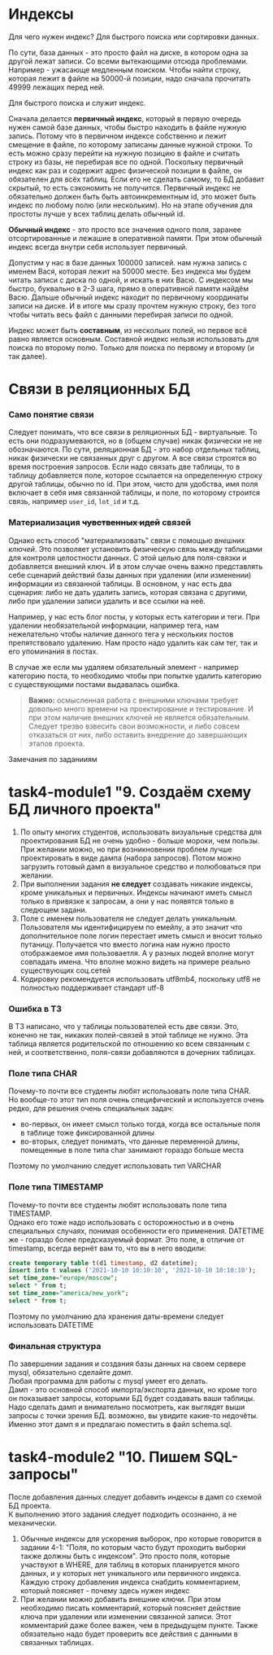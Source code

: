 # Индексы

Для чего нужен индекс? 
Для быстрого поиска или сортировки данных. 

По сути, база данных - это просто файл на диске, в котором одна за другой лежат записи. 
Со всеми вытекающими отсюда проблемами. Например - ужасающе медленным поиском. Чтобы найти строку, которая лежит в файле на 50000-й позиции, надо сначала прочитать 49999 лежащих перед ней. 

Для быстрого поиска и служит индекс. 

Сначала делается **первичный индекс**, который в первую очередь нужен самой базе данных, чтобы быстро находить в файле нужную запись. Потому что в первичном индексе собственно и лежит смещение в файле, по которому записаны данные нужной строки. То есть можно сразу перейти на нужную позицию в файле и считать строку из базы, не перебирая все по одной.
Поскольку первичный индекс как раз и содержит адрес физической позиции в файле, он обязателен для всёх таблиц. Если его не сделать самому, то БД добавит скрытый, то есть сэкономить не получится. Первичный индекс не обязательно должен быть быть автоинкрементным id, это может быть индекс по любому полю (или нескольким). Но на этапе обучения для простоты лучше у всех таблиц делать обычный id.

**Обычный индекс** - это просто все значения одного поля, заранее отсортированные и лежашие в оперативной памяти.
При этом обычный индекс всегда внутри себя использует первичный. 

Допустим у нас в базе данных 100000 записей. нам нужна запись с именем Вася, которая лежит на 50000 месте. Без индекса мы будем читать записи с диска по одной, и искать в них Васю. С индексом мы быстро, буквально в 2-3 шага, прямо в оперативной памяти найдём Васю. Дальше обычный индекс находит по первичному координаты записи на диске.
И в итоге мы сразу прочтем нужную строку, без того чтобы читать весь файл с данными перебирая записи по одной.

Индекс может быть **составным**, из нескольих полей, но первое всё равно является основным. Составной индекс нельзя использовать для поиска по второму полю. Только для поиска по первому и второму (и так далее).

# Связи в реляционных БД

### Само понятие связи

Следует понимать, что все связи в реляционных БД - виртуальные. То есть они подразумеваются, но в (общем случае) никак физически не не обозначаются. По сути, реляционная БД - это набор отдельных таблиц, никак физически не связанных друг с другом. А все связи строятся во время построения запросов. Если надо связать две таблицы, то в таблицу добавляется поле, которое ссылается на определенную строку другой таблицы, обычно по id. При этом, чисто для удобства, имя поля включает в себя имя связанной таблицы, и поле, по которому строится связь, например `user_id`, `lot_id` и т.д.

### Материализация ~~чувственных идей~~ связей

Однако есть способ "материализовать" связи с помощью *внешних ключей*. Это позволяет установить физическую связь между таблицами для контроля целостности данных. С этой целью для поля-связки и добавляется внешний ключ. И в этом случае очень важно представлять себе сценарий действий базы данных при удалении (или изменении) информации из связанной таблицы. В основном, у нас есть два сценария: либо не дать удалить запись, которая связана с другими, либо при удалении записи удалить и все ссылки на неё.

Например, у нас есть блог посты, у которых есть категории и теги. При удалении необязательной информации, например тега, нам нежелательно чтобы наличие данного тега у нескольких постов препятствовало удалению. Нам просто надо удалить как сам тег, так и его упоминания в постах. 

В случае же если мы удаляем обязательный элемент - например категорию поста, то необходимо чтобы при попытке удалить категорию с существующими постами выдавалась ошибка.

> **Важно:** осмысленная работа с внешними ключами требует довольно много времени на проектирование и тестирование. И при этом наличие внешних ключей не является обязательным. Следует трезво взвесить свои возможности, и либо совсем отказаться от них, либо оставить внедрение до завершающих этапов проекта. 

Замечания по заданииям

# task4-module1 "9. Создаём схему БД личного проекта"

1. По опыту многих студентов, использовать визуальные средства для проектирования БД не очень удобно - больше мороки, чем пользы. При желании можно, но при возникновении проблем лучше проектировать в виде дампа (набора запросов). Потом можно загрузить готовый  дамп в визуальное средство и полюбоваться при желании.
1. При выполнении задания **не следует** создавать никакие индексы, кроме уникальных и первичных. 
Индексы начинают иметь смысл только в привязке к запросам, а они у нас появятся только в следющем задани.
2. Поле с именем пользователя не следует делать уникальным. Пользователя мы идентифицируем по емейлу, а это значит что 
дополнительное поле логин перестает иметь смысл и вносит только путаницу.
Получается что вместо логина нам нужно просто отображаемое имя пользоваетля. А у разных людей вполне могут совпадать имена. 
Что вполне можно видеть на примере реально существующих соц.сетей
3. Кодировку рекомендуется использовать utf8mb4, поскольку utf8 не полностью поддерживает стандарт utf-8 

### Ошибка в ТЗ

В ТЗ написано, что у таблицы пользователей есть две связи. Это, конечно не так, никаких полей-связей в этой таблице не нужно. Эта таблица является родительской по отношению ко всем связанным с ней, и соответственно, поля-связи добавляются в дочерних таблицах.

### Поле типа CHAR

Почему-то почти все студенты любят использовать поле типа CHAR.   
Но вообще-то этот тип поля очень специфический и используется очень редко, для решения очень специальных задач:
- во-первых, он имеет смысл только тогда, когда все остальные поля в таблице тоже фиксированной длины
- во-вторых, следует понимать, что данные переменной длины, помещенные в поле типа char занимают гораздо больше места

Поэтому по умолчанию следует использовать тип VARCHAR

### Поле типа TIMESTAMP

Почему-то почти все студенты любят использовать поле типа TIMESTAMP.   
Однако его тоже надо использовать с осторожностью и в очень специальных случаях, понимая особенности его применения.
DATETIME же - гораздо более предсказуемый формат. Это поле, в отличие от timestamp, всегда вернёт вам то, что вы в него вводили:

```SQL
create temporary table t(d1 timestamp, d2 datetime);
insert into t values ('2021-10-10 10:10:10', '2021-10-10 10:10:10');
set time_zone="europe/moscow";
select * from t;
set time_zone="america/new_york";
select * from t;
```
Поэтому по умолчанию дла хранения даты-времени следует использовать DATETIME


### Финальная структура

По завершении задания и создания базы данных на своем сервере mysql, обязательно сделайте *дамп*.   
Любая программа для работы с mysql умеет его делать.    
Дамп - это основной способ импорта/экспорта данных, но кроме того он показывает запросы, которыми БД будет создавать ваши таблицы.    
Надо сделать дамп и внимательно посмотреть, как выглядят выши запросы с точки зрения БД. возможно, вы увидите какие-то недочёты.
Именно этот дамп я и предлагаю поместить в файл schema.sql.

# task4-module2 "10. Пишем SQL-запросы"


После добавления данных следует добавить индексы в дамп со схемой БД проекта.   
К выполнению этого задания следует подходить осознанно, а не механически. 

1. Обычные индексы для ускорения выборок, про которые говорится в задании 4-1: "Поля, по которым часто будут проходить выборки также должны быть с индексом". 
Это просто поля, которые участвуют в WHERE, для таблиц в которых планируется много данных, и у которых нет уникального или первичного индекса. 
Каждую строку добавления индекса снабдить комментарием, который поясняет - почему здесь нужен индекс
2. При желании можно добавить внешние ключи. При этом необходимо писать комментарий, который поясняет действие ключа при удалении или изменении связанной записи.
Этот комментарий даже более важен, чем в предыдущем пункте.
Также обязательно надо будет проверить все действия с данными в связанных таблицах. 




